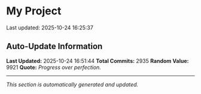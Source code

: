 # My Project


Last updated: 2025-10-24 16:25:37






























































































































































































































































































































































































































































































































































































































































































































































































































































































































































































































































































































































































































































































































































































































































































































































































































































































































































































































































































































































































































































































































































































































































































































































































































































































































































































































































































































































































































































































































































































































































































































































































































































































































































































































































## Auto-Update Information

**Last Updated:** 2025-10-24 16:51:44
**Total Commits:** 2935
**Random Value:** 9921
**Quote:** _Progress over perfection._

---
_This section is automatically generated and updated._